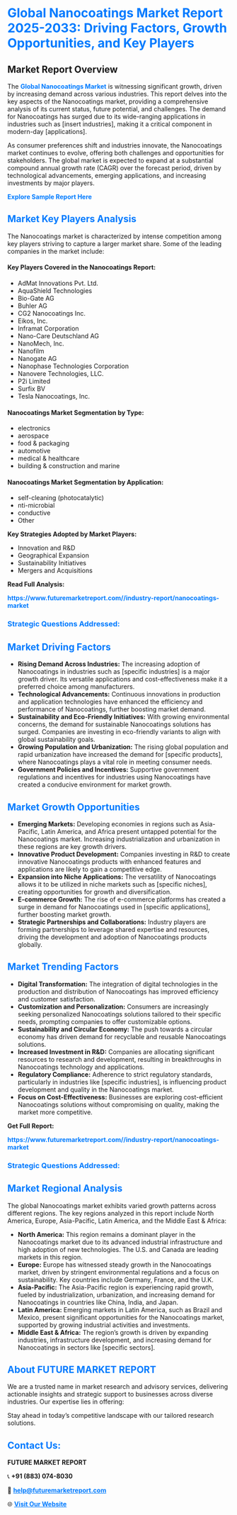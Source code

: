 <h1 style="color: #007BFF;">Global Nanocoatings Market Report 2025-2033: Driving Factors, Growth Opportunities, and Key Players</h1>

<section id="overview">
<h2>Market Report Overview</h2>
<p>The <a href="https://www.futuremarketreport.com//industry-report/nanocoatings-market" style="color: #007BFF; text-decoration: none;"><strong>Global Nanocoatings Market</strong></a> is witnessing significant growth, driven by increasing demand across various industries. This report delves into the key aspects of the Nanocoatings market, providing a comprehensive analysis of its current status, future potential, and challenges. The demand for Nanocoatings has surged due to its wide-ranging applications in industries such as [insert industries], making it a critical component in modern-day [applications].</p>
<p>As consumer preferences shift and industries innovate, the Nanocoatings market continues to evolve, offering both challenges and opportunities for stakeholders. The global market is expected to expand at a substantial compound annual growth rate (CAGR) over the forecast period, driven by technological advancements, emerging applications, and increasing investments by major players.</p>
</section>

<section id="overview">
<p><a href="https://www.futuremarketreport.com//request-sample/reportId=88549" style="color: #007BFF; text-decoration: none;"><strong>Explore Sample Report Here</strong></a></p>
</section>

<section id="key-players">
<h2 style="color: #007BFF;">Market Key Players Analysis</h2>
<p>The Nanocoatings market is characterized by intense competition among key players striving to capture a larger market share. Some of the leading companies in the market include:</p>
<h4>Key Players Covered in the Nanocoatings Report:</h4>
<ul><li>AdMat Innovations Pvt. Ltd.</li><li>AquaShield Technologies</li><li>Bio-Gate AG</li><li>Buhler AG</li><li>CG2 Nanocoatings Inc.</li><li>Eikos, Inc.</li><li>Inframat Corporation</li><li>Nano-Care Deutschland AG</li><li>NanoMech, Inc.</li><li>Nanofilm</li><li>Nanogate AG</li><li>Nanophase Technologies Corporation</li><li>Nanovere Technologies, LLC.</li><li>P2i Limited</li><li>Surfix BV</li><li>Tesla Nanocoatings, Inc.</li></ul>
<h4>Nanocoatings Market Segmentation by Type:</h4>
<ul><li>electronics</li><li>aerospace</li><li>food &amp; packaging</li><li>automotive</li><li>medical &amp; healthcare</li><li>building &amp; construction and marine</li></ul>

<h4>Nanocoatings Market Segmentation by Application:</h4>
<ul><li>self-cleaning (photocatalytic)</li><li>nti-microbial</li><li>conductive</li><li>Other</li></ul>
<p><strong>Key Strategies Adopted by Market Players:</strong></p>
<ul>
<li>Innovation and R&D</li>
<li>Geographical Expansion</li>
<li>Sustainability Initiatives</li>
<li>Mergers and Acquisitions</li>
</ul>
</section>

<section>
<p><strong>Read Full Analysis: </strong></p><a href="https://www.futuremarketreport.com//industry-report/nanocoatings-market" style="color: #007BFF; text-decoration: none;"><strong>https://www.futuremarketreport.com//industry-report/nanocoatings-market</strong></a>
<h3 style="color: #007BFF;">Strategic Questions Addressed:</h3>
</section>

<section id="driving-factors">
<h2 style="color: #007BFF;">Market Driving Factors</h2>
<ul>
<li><strong>Rising Demand Across Industries:</strong> The increasing adoption of Nanocoatings in industries such as [specific industries] is a major growth driver. Its versatile applications and cost-effectiveness make it a preferred choice among manufacturers.</li>
<li><strong>Technological Advancements:</strong> Continuous innovations in production and application technologies have enhanced the efficiency and performance of Nanocoatings, further boosting market demand.</li>
<li><strong>Sustainability and Eco-Friendly Initiatives:</strong> With growing environmental concerns, the demand for sustainable Nanocoatings solutions has surged. Companies are investing in eco-friendly variants to align with global sustainability goals.</li>
<li><strong>Growing Population and Urbanization:</strong> The rising global population and rapid urbanization have increased the demand for [specific products], where Nanocoatings plays a vital role in meeting consumer needs.</li>
<li><strong>Government Policies and Incentives:</strong> Supportive government regulations and incentives for industries using Nanocoatings have created a conducive environment for market growth.</li>
</ul>
</section>

<section id="growth-opportunities">
<h2 style="color: #007BFF;">Market Growth Opportunities</h2>
<ul>
<li><strong>Emerging Markets:</strong> Developing economies in regions such as Asia-Pacific, Latin America, and Africa present untapped potential for the Nanocoatings market. Increasing industrialization and urbanization in these regions are key growth drivers.</li>
<li><strong>Innovative Product Development:</strong> Companies investing in R&D to create innovative Nanocoatings products with enhanced features and applications are likely to gain a competitive edge.</li>
<li><strong>Expansion into Niche Applications:</strong> The versatility of Nanocoatings allows it to be utilized in niche markets such as [specific niches], creating opportunities for growth and diversification.</li>
<li><strong>E-commerce Growth:</strong> The rise of e-commerce platforms has created a surge in demand for Nanocoatings used in [specific applications], further boosting market growth.</li>
<li><strong>Strategic Partnerships and Collaborations:</strong> Industry players are forming partnerships to leverage shared expertise and resources, driving the development and adoption of Nanocoatings products globally.</li>
</ul>
</section>

<section id="trending-factors">
<h2 style="color: #007BFF;">Market Trending Factors</h2>
<ul>
<li><strong>Digital Transformation:</strong> The integration of digital technologies in the production and distribution of Nanocoatings has improved efficiency and customer satisfaction.</li>
<li><strong>Customization and Personalization:</strong> Consumers are increasingly seeking personalized Nanocoatings solutions tailored to their specific needs, prompting companies to offer customizable options.</li>
<li><strong>Sustainability and Circular Economy:</strong> The push towards a circular economy has driven demand for recyclable and reusable Nanocoatings solutions.</li>
<li><strong>Increased Investment in R&D:</strong> Companies are allocating significant resources to research and development, resulting in breakthroughs in Nanocoatings technology and applications.</li>
<li><strong>Regulatory Compliance:</strong> Adherence to strict regulatory standards, particularly in industries like [specific industries], is influencing product development and quality in the Nanocoatings market.</li>
<li><strong>Focus on Cost-Effectiveness:</strong> Businesses are exploring cost-efficient Nanocoatings solutions without compromising on quality, making the market more competitive.</li>
</ul>
</section>

<section>
<p><strong>Get Full Report: </strong></p><a href="https://www.futuremarketreport.com//industry-report/nanocoatings-market" style="color: #007BFF; text-decoration: none;"><strong>https://www.futuremarketreport.com//industry-report/nanocoatings-market</strong></a>
<h3 style="color: #007BFF;">Strategic Questions Addressed:</h3>
</section>


<section id="regional-analysis">
<h2 style="color: #007BFF;">Market Regional Analysis</h2>
<p>The global Nanocoatings market exhibits varied growth patterns across different regions. The key regions analyzed in this report include North America, Europe, Asia-Pacific, Latin America, and the Middle East & Africa:</p>
<ul>
<li><strong>North America:</strong> This region remains a dominant player in the Nanocoatings market due to its advanced industrial infrastructure and high adoption of new technologies. The U.S. and Canada are leading markets in this region.</li>
<li><strong>Europe:</strong> Europe has witnessed steady growth in the Nanocoatings market, driven by stringent environmental regulations and a focus on sustainability. Key countries include Germany, France, and the U.K.</li>
<li><strong>Asia-Pacific:</strong> The Asia-Pacific region is experiencing rapid growth, fueled by industrialization, urbanization, and increasing demand for Nanocoatings in countries like China, India, and Japan.</li>
<li><strong>Latin America:</strong> Emerging markets in Latin America, such as Brazil and Mexico, present significant opportunities for the Nanocoatings market, supported by growing industrial activities and investments.</li>
<li><strong>Middle East & Africa:</strong> The region’s growth is driven by expanding industries, infrastructure development, and increasing demand for Nanocoatings in sectors like [specific sectors].</li>
</ul>
</section>

<footer>
<h2 style="color: #007BFF;">About FUTURE MARKET REPORT</h2>
<p>We are a trusted name in market research and advisory services, delivering actionable insights and strategic support to businesses across diverse industries. Our expertise lies in offering:</p>

<p>Stay ahead in today’s competitive landscape with our tailored research solutions.</p>

<h2 style="color: #007BFF;">Contact Us:</h2>
<p><strong>FUTURE MARKET REPORT</strong></p>
<p>📞 <strong>+91 (883) 074-8030</strong></p>
<p>📧 <strong><a href="mailto:help@futuremarketreport.com" style="color: #007BFF;">help@futuremarketreport.com</a></strong></p>
<p>🌐 <strong><a href="https://www.futuremarketreport.com/" style="color: #007BFF;">Visit Our Website</a></strong></p>
</footer>